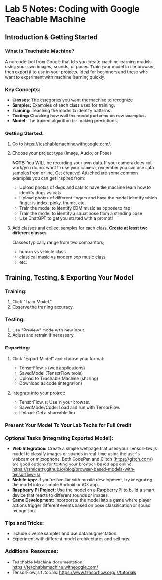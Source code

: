 # Lab 5 Notes: Coding with Google Teachable Machine

## Introduction & Getting Started

### What is Teachable Machine?

A no-code tool from Google that lets you create machine learning models using your own images, sounds, or poses. Train your model in the browser, then export it to use in your projects. Ideal for beginners and those who want to experiment with machine learning quickly.

### Key Concepts:

- **Classes:** The categories you want the machine to recognize.
- **Samples:** Examples of each class used for training.
- **Training:** Teaching the model to identify patterns.
- **Testing:** Checking how well the model performs on new examples.
- **Model:** The trained algorithm for making predictions.

### Getting Started:

1. Go to https://teachablemachine.withgoogle.com/.
2. Choose your project type (Image, Audio, or Pose)

   **NOTE:** You WILL be recording your own data. If your camera does not work/you do not want to use your camera, remember you can use data samples from online. Get creative! Attached are some common examples you can get inspired from:
   - Upload photos of dogs and cats to have the machine learn how to identify dogs vs cats
   - Upload photos of different fingers and have the model identify which finger is index, pinky, thumb, etc.
   - Train the model to identify EDM music as oppose to rap
   - Train the model to identify a squat pose from a standing pose
   - Use ChatGPT to get you started with a prompt! 
4. Add classes and collect samples for each class. **Create at least two different classes**

   Classes typically range from two comparitors;
   - human vs vehicle class
   - classical music vs modern pop music class
   - etc.
## Training, Testing, & Exporting Your Model

### Training:

1. Click "Train Model."
2. Observe the training accuracy.

### Testing:

1. Use "Preview" mode with new input.
2. Adjust and retrain if necessary.

### Exporting:

1. Click "Export Model" and choose your format:
    - TensorFlow.js (web applications)
    - SavedModel (TensorFlow tools)
    - Upload to Teachable Machine (sharing)
    - Download as code (integration)

2. Integrate into your project:
    - TensorFlow.js: Use in your browser.
    - SavedModel/Code: Load and run with TensorFlow.
    - Upload: Get a shareable link.
  
### Present Your Model To Your Lab Techs for Full Credit

### Optional Tasks (Integrating Exported Model):

- **Web Integration:** Create a simple webpage that uses your TensorFlow.js model to classify images or sounds in real-time using the user's webcam or microphone. Both CodePen and Glitch (https://glitch.com/) are good options for testing your browser-based app online. https://ramicetty.github.io/blog/browser-based-models-with-tensorflow-js/
- **Mobile App:** If you're familiar with mobile development, try integrating the model into a simple Android or iOS app.
- **Raspberry Pi Project:** Use the model on a Raspberry Pi to build a smart device that reacts to different sounds or images.
- **Game Development:** Incorporate the model into a game where player actions trigger different events based on pose classification or sound recognition.

### Tips and Tricks:

- Include diverse samples and use data augmentation.
- Experiment with different model architectures and settings.

### Additional Resources:

- Teachable Machine documentation: https://teachablemachine.withgoogle.com/
- TensorFlow.js tutorials: https://www.tensorflow.org/js/tutorials

